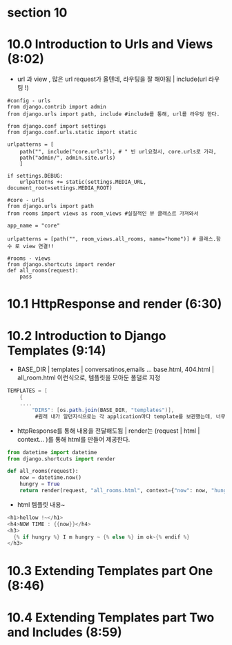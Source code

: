 # section 10

# 10.0 Introduction to Urls and Views (8:02)

- url 과 view , 많은 url request가 올텐데, 라우팅을 잘 해야됨 | include(url 라우팅 !)

```
#config - urls
from django.contrib import admin
from django.urls import path, include #include를 통해, url를 라우팅 한다.

from django.conf import settings
from django.conf.urls.static import static

urlpatterns = [
    path("", include("core.urls")), # " 빈 url요청시, core.urls로 가라,
    path("admin/", admin.site.urls)
    ]

if settings.DEBUG:
    urlpatterns += static(settings.MEDIA_URL, document_root=settings.MEDIA_ROOT)
```

```
#core - urls
from django.urls import path
from rooms import views as room_views #실질적인 뷰 클래스르 가져와서

app_name = "core"

urlpatterns = [path("", room_views.all_rooms, name="home")] # 클래스.함수 로 view 연결!!
```

```
#rooms - views
from django.shortcuts import render
def all_rooms(request):
    pass
```

# 10.1 HttpResponse and render (6:30)

# 10.2 Introduction to Django Templates (9:14)

- BASE_DIR | templates | conversatinos,emails ... base.html, 404.html | all_room.html 이런식으로, 템플릿을 모아둔 폴덜르 지정

```cs
TEMPLATES = [
    {
    ....
        "DIRS": [os.path.join(BASE_DIR, "templates")],
         #원래 내가 알던지식으로는 각 application마다 template를 보관했는데, 너무 불편하니까 | 이렇게 새로운 폴더를 지정하는거지.
```

- httpResponse를 통해 내용을 전달해도됨 | render는 (request | html | context... )를 통해 html를 만들어 제공한다.

```python
from datetime import datetime
from django.shortcuts import render

def all_rooms(request):
    now = datetime.now()
    hungry = True
    return render(request, "all_rooms.html", context={"now": now, "hungry": hungry})
```

- html 템플릿 내용~

```cs
<h1>hellow !~</h1>
<h4>NOW TIME : {{now}}</h4>
<h3>
  {% if hungry %} I m hungry ~ {% else %} im ok~{% endif %}
</h3>

```

# 10.3 Extending Templates part One (8:46)

# 10.4 Extending Templates part Two and Includes (8:59)
